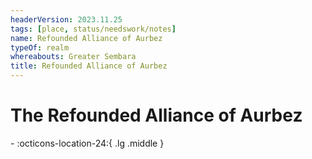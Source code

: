 ```yaml
---
headerVersion: 2023.11.25
tags: [place, status/needswork/notes]
name: Refounded Alliance of Aurbez
typeOf: realm
whereabouts: Greater Sembara
title: Refounded Alliance of Aurbez
---
```

# The Refounded Alliance of Aurbez
<div class="grid cards ext-narrow-margin ext-one-column" markdown>
-    :octicons-location-24:{ .lg .middle }   
</div>


